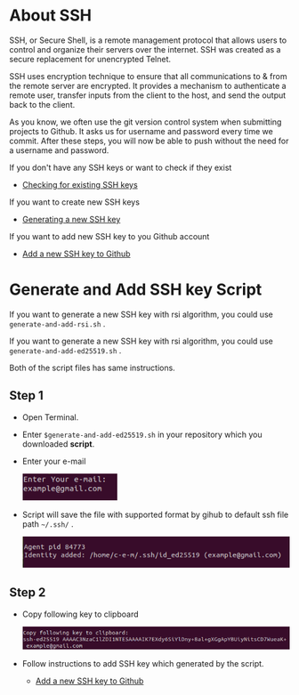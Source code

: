 # <b>About SSH</b>

SSH, or Secure Shell, is a remote management protocol that allows users to control and organize their servers over the internet. SSH was created as a secure replacement for unencrypted Telnet.

SSH uses encryption technique to ensure that all communications to & from the remote server are encrypted. It provides a mechanism to authenticate a remote user, transfer inputs from the client to the host, and send the output back to the client.

As you know, we often use the git version control system when submitting projects to Github. It asks us for username and password every time we commit. After these steps, you will now be able to push without the need for a username and password.

If you don't have any SSH keys or want to check if they exist
- [Checking for existing SSH keys](./check-ssh.md)

If you want to create new SSH keys 
- [Generating a new SSH key](./generate-ssh.md)

If you want to add new SSH key to you Github account 
- [Add a new SSH key to Github](./add-ssh-key-to-GIthub.md)


# <b>Generate and Add SSH key Script</b>

If you want to generate a new SSH key with rsi algorithm, you could use `generate-and-add-rsi.sh` .

If you want to generate a new SSH key with rsi algorithm, you could use `generate-and-add-ed25519.sh` .

Both of the script files has same instructions.


## **Step 1**

- Open Terminal.

- Enter `$generate-and-add-ed25519.sh`  in your repository which you downloaded **script**.

- Enter your e-mail

     <img src="./Assets/ssh_generate/input.png" width="170">

- Script will save the file with supported format by gihub to  default ssh file  path  `~/.ssh/` . 

  <img src="./Assets/ssh_generate/agent-add.png" width="556">

## **Step 2**

- Copy following key to clipboard 

    <img src="./Assets/ssh_generate/result.png" width="756">


- Follow instructions to add SSH key which generated by the script. 
  - [Add a new SSH key to Github](./add-ssh-key-to-GIthub.md)
